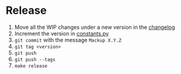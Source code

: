 # Release

 1. Move all the WIP changes under a new version in the [changelog](../CHANGELOG.md)
 1. Increment the version in [constants.py](../mackup/constants.py)
 1. `git commit` with the message `Mackup X.Y.Z`
 1. `git tag <version>`
 1. `git push`
 1. `git push --tags`
 1. `make release`
